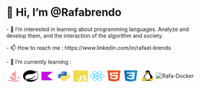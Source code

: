 <h1> 👋 Hi, I’m @Rafabrendo</h1>
<p>- 👀 I’m interested in learning about programming languages. Analyze and develop them, and the interaction of the algorithm and society.</p>

<p> - 📫 How to reach me : https://www.linkedin.com/in/rafael-brendo</p>

<div style="display: inline_block">
  <p> - 🌱 I’m currently learning :</p>
  <img align="center" alt="Rafa-Js" height="30" width="40" src="https://raw.githubusercontent.com/devicons/devicon/master/icons/java/java-plain.svg">
  
  <img align="center" alt="Rafa-spring" height="30" width="40" src="https://raw.githubusercontent.com/devicons/devicon/master/icons/spring/spring-plain.svg">
  
  <img align="center" alt="Rafa-kotlin" height="30" width="40" src="https://raw.githubusercontent.com/devicons/devicon/master/icons/kotlin/kotlin-plain.svg">
  
  <img align="center" alt="Rafa-Python" height="30" width="40" src="https://raw.githubusercontent.com/devicons/devicon/master/icons/python/python-original.svg">
  
  <img align="center" alt="Rafa-Js" height="30" width="40" src="https://raw.githubusercontent.com/devicons/devicon/master/icons/javascript/javascript-plain.svg">
  
  <img align="center" alt="Rafa-React" height="30" width="40" src="https://raw.githubusercontent.com/devicons/devicon/master/icons/react/react-original.svg">
  
  <img align="center" alt="Rafa-HTML" height="30" width="40" src="https://raw.githubusercontent.com/devicons/devicon/master/icons/html5/html5-original.svg">
  
  <img align="center" alt="Rafa-CSS" height="30" width="40" src="https://raw.githubusercontent.com/devicons/devicon/master/icons/css3/css3-original.svg">

  <img align="center" alt="Rafa-Linux" height="30" width="40" src="https://raw.githubusercontent.com/devicons/devicon/master/icons/linux/linux-original.svg">

  <img align="center" alt="Rafa-Docker" height="40" width="40" src="https://cdn.jsdelivr.net/gh/devicons/devicon/icons/docker/docker-original.svg">

  
  
</div><br>

<!--
<picture>
<source
  srcset="https://github-readme-stats.vercel.app/api?username=Rafabrendo&show_icons=true&theme=dark"
  media="(prefers-color-scheme: dark)"
/>
<img src="https://github-readme-stats.vercel.app/api?username=Rafabrendo&show_icons=true&theme=dark" />
</picture>
--->


<!---
Rafabrendo/Rafabrendo is a ✨ special ✨ repository because its `README.md` (this file) appears on your GitHub profile.
You can click the Preview link to take a look at your changes.
--->
